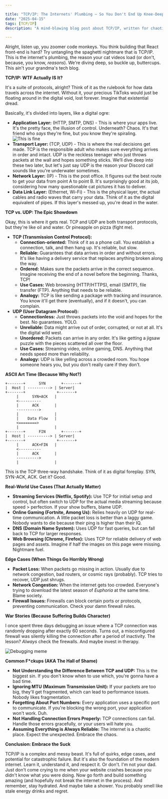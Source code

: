 ```yaml
---

title: "TCP/IP: The Internets' Plumbing – So You Don't End Up Knee-Deep in Raw Data 💀🙏"
date: "2025-04-15"
tags: [TCP/IP]
description: "A mind-blowing blog post about TCP/IP, written for chaotic Gen Z engineers. Prepare for brain explosions."

---
```


Alright, listen up, you zoomer code monkeys. You think building that React front-end is hard? Try untangling the spaghetti nightmare that is TCP/IP. This is the internet's plumbing, the reason your cat videos load (or don't, because, you know, *reasons*). We're diving deep, so buckle up, buttercups. This ain't your grandma's tech blog.

**TCP/IP: WTF Actually IS It?**

It's a suite of protocols, alright? Think of it as the rulebook for how data travels across the internet. Without it, your precious TikToks would just be floating around in the digital void, lost forever. Imagine that existential dread.

Basically, it's divided into layers, like a digital ogre:

*   **Application Layer:** (HTTP, SMTP, DNS) - This is where your apps live. It's the pretty face, the illusion of control. Underneath? Chaos. It's that friend who *says* they're fine, but you know they're spiraling.
    ![This is fine](https://i.kym-cdn.com/photos/images/newsfeed/000/234/765/b7e.jpg)
*   **Transport Layer:** (TCP, UDP) - This is where the real decisions get made. TCP is the responsible adult who makes sure everything arrives in order and intact. UDP is the reckless teenager who just throws packets at the wall and hopes something sticks. We’ll dive deep into these two later, but let's just say UDP is the reason your Discord call sounds like you're underwater sometimes.
*   **Network Layer:** (IP) - This is the post office. It figures out the best route to get your data from point A to point B. It's surprisingly good at its job, considering how many questionable cat pictures it has to deliver.
*   **Data Link Layer:** (Ethernet, Wi-Fi) - This is the physical layer, the actual cables and radio waves that carry your data. Think of it as the digital equivalent of pipes. If this layer's messed up, you're dead in the water.

**TCP vs. UDP: The Epic Showdown**

Okay, this is where it gets real. TCP and UDP are both transport protocols, but they're like oil and water. Or pineapple on pizza (fight me).

*   **TCP (Transmission Control Protocol):**
    *   **Connection-oriented:** Think of it as a phone call. You establish a connection, talk, and then hang up. It's reliable, but slow.
    *   **Reliable:** Guarantees that data arrives in order and without errors. It's like having a delivery service that replaces anything broken along the way.
    *   **Ordered:** Makes sure the packets arrive in the correct sequence. Imagine receiving the end of a novel before the beginning. Thanks, TCP!
    *   **Use Cases:** Web browsing (HTTP/HTTPS), email (SMTP), file transfer (FTP). Anything that needs to be reliable.
    *   **Analogy:** TCP is like sending a package with tracking and insurance. You know it'll get there (eventually), and if it doesn't, you can complain.
*   **UDP (User Datagram Protocol):**
    *   **Connectionless:** Just throws packets into the void and hopes for the best. No guarantees. YOLO.
    *   **Unreliable:** Data might arrive out of order, corrupted, or not at all. It's the digital wild west.
    *   **Unordered:** Packets can arrive in any order. It's like getting a jigsaw puzzle with the pieces scattered all over the floor.
    *   **Use Cases:** Streaming video, online gaming, DNS. Anything that needs speed more than reliability.
    *   **Analogy:** UDP is like yelling across a crowded room. You hope someone hears you, but you don't really care if they don't.

**ASCII Art Time (Because Why Not?)**

```
+-------+      SYN       +-------+
|  Host | ----------> | Server|
+-------+              +-------+
     |      SYN+ACK   |
     <----------
     |      ACK       |
     ---------->
     |                |
     |    Data Flow   |
     <========>
     |                |
+-------+      FIN       +-------+
|  Host | ----------> | Server|
+-------+              +-------+
     |      ACK+FIN   |
     <----------
     |      ACK       |
     ---------->
     |                |
```

This is the TCP three-way handshake. Think of it as digital foreplay. SYN, SYN-ACK, ACK. Get it? Good.

**Real-World Use Cases (That Actually Matter)**

*   **Streaming Services (Netflix, Spotify):** Use TCP for initial setup and control, but often switch to UDP for the actual media streaming because speed > perfection. If your show buffers, blame UDP.
*   **Online Gaming (Fortnite, Among Us):** Relies heavily on UDP for real-time communication. A little packet loss is better than a laggy game. Nobody wants to die because their ping is higher than their IQ.
*   **DNS (Domain Name System):** Uses UDP for fast queries, but can fall back to TCP for larger responses.
*   **Web Browsing (Chrome, Firefox):** Uses TCP for reliable delivery of web pages and assets. Imagine if half the images on this page were missing. Nightmare fuel.

**Edge Cases (When Things Go Horribly Wrong)**

*   **Packet Loss:** When packets go missing in action. Usually due to network congestion, bad routers, or cosmic rays (probably). TCP tries to recover, UDP just shrugs.
*   **Network Congestion:** When the internet gets too crowded. Everyone's trying to download the latest season of *Euphoria* at the same time. Blame society.
*   **Firewall Issues:** Firewalls can block certain ports or protocols, preventing communication. Check your damn firewall rules.

**War Stories (Because Suffering Builds Character)**

I once spent three days debugging an issue where a TCP connection was randomly dropping after exactly 60 seconds. Turns out, a misconfigured firewall was silently killing the connection after a period of inactivity. The lesson? *Always* check the firewalls. And maybe invest in therapy.

![Debugging meme](https://imgflip.com/i/5567g6)

**Common F\*ckups (AKA The Hall of Shame)**

*   **Not Understanding the Difference Between TCP and UDP:** This is the biggest sin. If you don't know when to use which, you're gonna have a bad time.
*   **Ignoring MTU (Maximum Transmission Unit):** If your packets are too big, they'll get fragmented, which can lead to performance issues. Nobody likes fragmentation.
*   **Forgetting About Port Numbers:** Every application uses a specific port to communicate. If you're blocking the wrong port, your application won't work. Duh.
*   **Not Handling Connection Errors Properly:** TCP connections can fail. Handle those errors gracefully, or your users will hate you.
*   **Assuming Everything is Always Reliable:** The internet is a chaotic place. Expect the unexpected. Embrace the chaos.

**Conclusion: Embrace the Suck**

TCP/IP is a complex and messy beast. It's full of quirks, edge cases, and potential for catastrophic failure. But it's also the foundation of the modern internet. Learn it, understand it, and respect it. Or don't. I'm not your dad. Just don't come crying to me when your website crashes because you didn't know what you were doing. Now go forth and build something amazing (and hopefully not break the internet in the process). And remember, stay hydrated. And maybe take a shower. You probably smell like stale energy drinks and regret.
